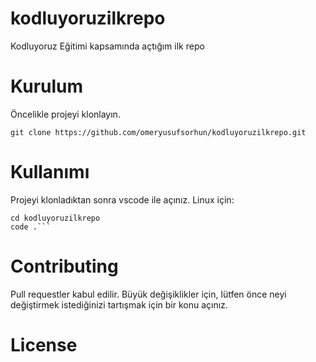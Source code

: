 # kodluyoruzilkrepo

Kodluyoruz Eğitimi kapsamında açtığım ilk repo

# Kurulum
Öncelikle projeyi klonlayın.

```
git clone https://github.com/omeryusufsorhun/kodluyoruzilkrepo.git
```

# Kullanımı
Projeyi klonladıktan sonra vscode ile açınız.
Linux için:

````
cd kodluyoruzilkrepo
code .```
````
# Contributing
Pull requestler kabul edilir. Büyük değişiklikler için, lütfen önce neyi değiştirmek istediğinizi tartışmak için bir konu açınız.

# License


